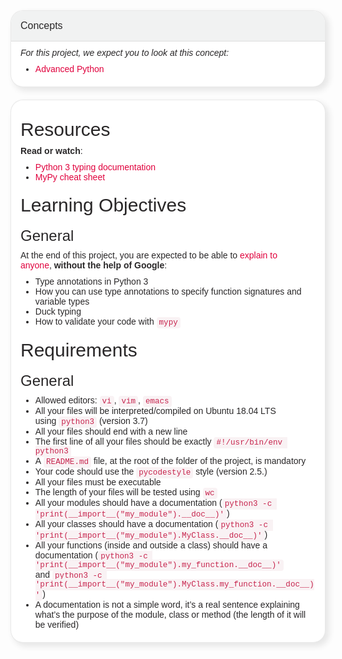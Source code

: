 <div class="panel panel-default" style="box-sizing: border-box; margin-bottom: 20px; background-color: rgb(255, 255, 255); border: 1px solid rgba(41, 39, 40, 0.1); border-radius: 20px; box-shadow: rgba(41, 39, 40, 0.1) 5px 5px 10px 1px; overflow: hidden; color: rgb(41, 39, 40); font-family: aktiv-grotesk, sans-serif; font-size: 14px; font-style: normal; font-variant-ligatures: normal; font-variant-caps: normal; font-weight: 400; letter-spacing: normal; orphans: 2; text-align: start; text-indent: 0px; text-transform: none; white-space: normal; widows: 2; word-spacing: 0px; -webkit-text-stroke-width: 0px; text-decoration-thickness: initial; text-decoration-style: initial; text-decoration-color: initial;">
    <div class="panel-heading" style="box-sizing: border-box; padding: 15px; border-bottom: 1px solid rgba(41, 39, 40, 0.1); border-top-left-radius: 19px; border-top-right-radius: 19px; color: rgb(51, 51, 51); background-color: rgb(241, 242, 242); border-top-color: rgba(41, 39, 40, 0.1); border-right-color: rgba(41, 39, 40, 0.1); border-left-color: rgba(41, 39, 40, 0.1);">
        <h3 class="panel-title" style="box-sizing: border-box; font-family: inherit; font-weight: 500; line-height: 1.1; color: rgb(41, 39, 40); margin-top: 0px; margin-bottom: 0px; font-size: 16px;">Concepts</h3>
    </div>
    <div class="panel-body" style="box-sizing: border-box; padding: 10px 15px;">
        <p style="box-sizing: border-box; margin: 0px 0px 10px;"><em style="box-sizing: border-box;">For this project, we expect you to look at this concept:</em></p>
        <ul style="box-sizing: border-box; margin-top: 0px; margin-bottom: 10px;">
            <li style="box-sizing: border-box;"><a href="https://intranet.hbtn.io/concepts/950" style="box-sizing: border-box; background-color: transparent; color: rgb(224, 0, 60); text-decoration: none;">Advanced Python</a></li>
        </ul>
    </div>
</div>
<div class="panel panel-default" style="box-sizing: border-box; margin-bottom: 20px; background-color: rgb(255, 255, 255); border: 1px solid rgba(41, 39, 40, 0.1); border-radius: 20px; box-shadow: rgba(41, 39, 40, 0.1) 5px 5px 10px 1px; overflow: hidden; color: rgb(41, 39, 40); font-family: aktiv-grotesk, sans-serif; font-size: 14px; font-style: normal; font-variant-ligatures: normal; font-variant-caps: normal; font-weight: 400; letter-spacing: normal; orphans: 2; text-align: start; text-indent: 0px; text-transform: none; white-space: normal; widows: 2; word-spacing: 0px; -webkit-text-stroke-width: 0px; text-decoration-thickness: initial; text-decoration-style: initial; text-decoration-color: initial;">
    <div class="panel-body" style="box-sizing: border-box; padding: 10px 15px;">
        <p style="box-sizing: border-box; margin: 0px 0px 10px;"><img src="https://i.redd.it/y9y25tefi5401.png" alt="" style="box-sizing: border-box; border: 0px; height: auto; max-width: 100%;"></p>
        <h2 style="box-sizing: border-box; font-family: inherit; font-weight: 500; line-height: 1.1; color: inherit; margin-top: 20px; margin-bottom: 10px; font-size: 30px;">Resources</h2>
        <p style="box-sizing: border-box; margin: 0px 0px 10px;"><strong style="box-sizing: border-box; font-weight: bold;">Read or watch</strong>:</p>
        <ul style="box-sizing: border-box; margin-top: 0px; margin-bottom: 10px;">
            <li style="box-sizing: border-box;"><a href="https://intranet.hbtn.io/rltoken/HkhGh45geTWVPwYQtwZxuw" style="box-sizing: border-box; background-color: transparent; color: rgb(224, 0, 60); text-decoration: none;" target="_blank" title="Python 3 typing documentation">Python 3 typing documentation</a></li>
            <li style="box-sizing: border-box;"><a href="https://intranet.hbtn.io/rltoken/puu3jc5JT5rMI2B7EYdnXA" style="box-sizing: border-box; background-color: transparent; color: rgb(224, 0, 60); text-decoration: none;" target="_blank" title="MyPy cheat sheet">MyPy cheat sheet</a></li>
        </ul>
        <h2 style="box-sizing: border-box; font-family: inherit; font-weight: 500; line-height: 1.1; color: inherit; margin-top: 20px; margin-bottom: 10px; font-size: 30px;">Learning Objectives</h2>
        <h3 style="box-sizing: border-box; font-family: inherit; font-weight: 500; line-height: 1.1; color: inherit; margin-top: 20px; margin-bottom: 10px; font-size: 24px;">General</h3>
        <p style="box-sizing: border-box; margin: 0px 0px 10px;">At the end of this project, you are expected to be able to&nbsp;<a href="https://intranet.hbtn.io/rltoken/u8rxH9rCLFQwUn_V3bV7aw" style="box-sizing: border-box; background-color: transparent; color: rgb(224, 0, 60); text-decoration: none;" target="_blank" title="explain to anyone">explain to anyone</a>,&nbsp;<strong style="box-sizing: border-box; font-weight: bold;">without the help of Google</strong>:</p>
        <ul style="box-sizing: border-box; margin-top: 0px; margin-bottom: 10px;">
            <li style="box-sizing: border-box;">Type annotations in Python 3</li>
            <li style="box-sizing: border-box;">How you can use type annotations to specify function signatures and variable types</li>
            <li style="box-sizing: border-box;">Duck typing</li>
            <li style="box-sizing: border-box;">How to validate your code with&nbsp;<code style='box-sizing: border-box; font-family: Menlo, Monaco, Consolas, "Courier New", monospace; font-size: 12.6px; padding: 2px 4px; color: rgb(199, 37, 78); background-color: rgb(249, 242, 244); border-radius: 4px;'>mypy</code></li>
        </ul>
        <h2 style="box-sizing: border-box; font-family: inherit; font-weight: 500; line-height: 1.1; color: inherit; margin-top: 20px; margin-bottom: 10px; font-size: 30px;">Requirements</h2>
        <h3 style="box-sizing: border-box; font-family: inherit; font-weight: 500; line-height: 1.1; color: inherit; margin-top: 20px; margin-bottom: 10px; font-size: 24px;">General</h3>
        <ul style="box-sizing: border-box; margin-top: 0px; margin-bottom: 10px;">
            <li style="box-sizing: border-box;">Allowed editors:&nbsp;<code style='box-sizing: border-box; font-family: Menlo, Monaco, Consolas, "Courier New", monospace; font-size: 12.6px; padding: 2px 4px; color: rgb(199, 37, 78); background-color: rgb(249, 242, 244); border-radius: 4px;'>vi</code>,&nbsp;<code style='box-sizing: border-box; font-family: Menlo, Monaco, Consolas, "Courier New", monospace; font-size: 12.6px; padding: 2px 4px; color: rgb(199, 37, 78); background-color: rgb(249, 242, 244); border-radius: 4px;'>vim</code>,&nbsp;<code style='box-sizing: border-box; font-family: Menlo, Monaco, Consolas, "Courier New", monospace; font-size: 12.6px; padding: 2px 4px; color: rgb(199, 37, 78); background-color: rgb(249, 242, 244); border-radius: 4px;'>emacs</code></li>
            <li style="box-sizing: border-box;">All your files will be interpreted/compiled on Ubuntu 18.04 LTS using&nbsp;<code style='box-sizing: border-box; font-family: Menlo, Monaco, Consolas, "Courier New", monospace; font-size: 12.6px; padding: 2px 4px; color: rgb(199, 37, 78); background-color: rgb(249, 242, 244); border-radius: 4px;'>python3</code> (version 3.7)</li>
            <li style="box-sizing: border-box;">All your files should end with a new line</li>
            <li style="box-sizing: border-box;">The first line of all your files should be exactly&nbsp;<code style='box-sizing: border-box; font-family: Menlo, Monaco, Consolas, "Courier New", monospace; font-size: 12.6px; padding: 2px 4px; color: rgb(199, 37, 78); background-color: rgb(249, 242, 244); border-radius: 4px;'>#!/usr/bin/env python3</code></li>
            <li style="box-sizing: border-box;">A&nbsp;<code style='box-sizing: border-box; font-family: Menlo, Monaco, Consolas, "Courier New", monospace; font-size: 12.6px; padding: 2px 4px; color: rgb(199, 37, 78); background-color: rgb(249, 242, 244); border-radius: 4px;'>README.md</code> file, at the root of the folder of the project, is mandatory</li>
            <li style="box-sizing: border-box;">Your code should use the&nbsp;<code style='box-sizing: border-box; font-family: Menlo, Monaco, Consolas, "Courier New", monospace; font-size: 12.6px; padding: 2px 4px; color: rgb(199, 37, 78); background-color: rgb(249, 242, 244); border-radius: 4px;'>pycodestyle</code> style (version 2.5.)</li>
            <li style="box-sizing: border-box;">All your files must be executable</li>
            <li style="box-sizing: border-box;">The length of your files will be tested using&nbsp;<code style='box-sizing: border-box; font-family: Menlo, Monaco, Consolas, "Courier New", monospace; font-size: 12.6px; padding: 2px 4px; color: rgb(199, 37, 78); background-color: rgb(249, 242, 244); border-radius: 4px;'>wc</code></li>
            <li style="box-sizing: border-box;">All your modules should have a documentation (<code style='box-sizing: border-box; font-family: Menlo, Monaco, Consolas, "Courier New", monospace; font-size: 12.6px; padding: 2px 4px; color: rgb(199, 37, 78); background-color: rgb(249, 242, 244); border-radius: 4px;'>python3 -c &apos;print(__import__(&quot;my_module&quot;).__doc__)&apos;</code>)</li>
            <li style="box-sizing: border-box;">All your classes should have a documentation (<code style='box-sizing: border-box; font-family: Menlo, Monaco, Consolas, "Courier New", monospace; font-size: 12.6px; padding: 2px 4px; color: rgb(199, 37, 78); background-color: rgb(249, 242, 244); border-radius: 4px;'>python3 -c &apos;print(__import__(&quot;my_module&quot;).MyClass.__doc__)&apos;</code>)</li>
            <li style="box-sizing: border-box;">All your functions (inside and outside a class) should have a documentation (<code style='box-sizing: border-box; font-family: Menlo, Monaco, Consolas, "Courier New", monospace; font-size: 12.6px; padding: 2px 4px; color: rgb(199, 37, 78); background-color: rgb(249, 242, 244); border-radius: 4px;'>python3 -c &apos;print(__import__(&quot;my_module&quot;).my_function.__doc__)&apos;</code> and&nbsp;<code style='box-sizing: border-box; font-family: Menlo, Monaco, Consolas, "Courier New", monospace; font-size: 12.6px; padding: 2px 4px; color: rgb(199, 37, 78); background-color: rgb(249, 242, 244); border-radius: 4px;'>python3 -c &apos;print(__import__(&quot;my_module&quot;).MyClass.my_function.__doc__)&apos;</code>)</li>
            <li style="box-sizing: border-box;">A documentation is not a simple word, it&rsquo;s a real sentence explaining what&rsquo;s the purpose of the module, class or method (the length of it will be verified)</li>
        </ul>
    </div>
</div>